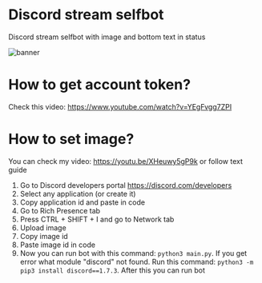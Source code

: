 # Discord stream selfbot
Discord stream selfbot with image and bottom text in status

![banner](https://cdn.discordapp.com/attachments/884982510013022251/1008620032479219783/unknown.png)

# How to get account token?
Check this video: https://www.youtube.com/watch?v=YEgFvgg7ZPI

# How to set image?
You can check my video: https://youtu.be/XHeuwy5gP9k
or follow text guide

1. Go to Discord developers portal https://discord.com/developers
2. Select any application (or create it)
3. Copy application id and paste in code
4. Go to Rich Presence tab
5. Press CTRL + SHIFT + I and go to Network tab
6. Upload image
7. Copy image id
8. Paste image id in code
9. Now you can run bot with this command: ```python3 main.py```.
If you get error what module "discord" not found. Run this command: ```python3 -m pip3 install discord==1.7.3```. After this you can run bot
